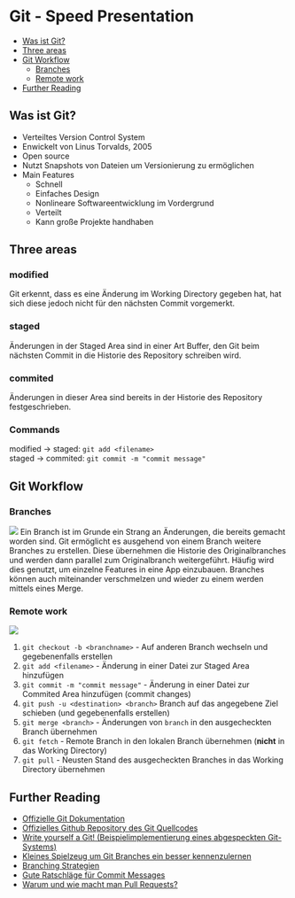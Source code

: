 # Git - Speed Presentation
- [Was ist Git?](#was-ist-git)  
- [Three areas](#three-areas)  
- [Git Workflow](#git-workflow)  
    - [Branches](#branches)
    - [Remote work](#remote-work)
- [Further Reading](#further-reading)


## Was ist Git?
- Verteiltes Version Control System
- Enwickelt von Linus Torvalds, 2005
- Open source
- Nutzt Snapshots von Dateien um Versionierung zu ermöglichen
- Main Features
    - Schnell
    - Einfaches Design
    - Nonlineare Softwareentwicklung im Vordergrund
    - Verteilt
    - Kann große Projekte handhaben
    
## Three areas
### modified
Git erkennt, dass es eine Änderung im Working Directory gegeben hat, hat sich diese jedoch nicht für den nächsten Commit vorgemerkt.
### staged
Änderungen in der Staged Area sind in einer Art Buffer, den Git beim nächsten Commit in die Historie des Repository schreiben wird.
### commited
Änderungen in dieser Area sind bereits in der Historie des Repository festgeschrieben.
### Commands
modified -> staged: `git add <filename>`  
staged -> commited: `git commit -m "commit message"`  

## Git Workflow
### Branches
<img src="https://the-turing-way.netlify.app/_images/sub-branch.png">
Ein Branch ist im Grunde ein Strang an Änderungen, die bereits gemacht worden sind. Git ermöglicht es ausgehend von einem Branch weitere Branches zu erstellen. Diese übernehmen die Historie des Originalbranches und werden dann parallel zum Originalbranch weitergeführt. Häufig wird dies genutzt, um einzelne Features in eine App einzubauen. Branches können auch miteinander verschmelzen und wieder zu einem werden mittels eines Merge.

### Remote work
<img src="https://cloudstudio.com.au/wp-content/uploads/2021/06/GitWorkflow-4.png"></img>
1. `git checkout -b <branchname>` - Auf anderen Branch wechseln und gegebenenfalls erstellen
2. `git add <filename>` - Änderung in einer Datei zur Staged Area hinzufügen  
3. `git commit -m "commit message"` - Änderung in einer Datei zur Commited Area hinzufügen (commit changes)
4. `git push -u <destination> <branch>` Branch auf das angegebene Ziel schieben (und gegebenenfalls erstellen)
5. `git merge <branch>` - Änderungen von  `branch` in den ausgecheckten Branch übernehmen
6. `git fetch` - Remote Branch in den lokalen Branch übernehmen (**nicht** in das Working Directory)
7. `git pull` - Neusten Stand des ausgecheckten Branches in das Working Directory übernehmen

## Further Reading
- [Offizielle Git Dokumentation](https://git-scm.com/doc)
- [Offizielles Github Repository des Git Quellcodes](https://github.com/git/git)
- [Write yourself a Git! (Beispielimplementierung eines abgespeckten Git-Systems)](https://wyag.thb.lt/)
- [Kleines Spielzeug um Git Branches ein besser kennenzulernen](https://learngitbranching.js.org/)
- [Branching Strategien](https://www.gitkraken.com/learn/git/best-practices/git-branch-strategy)
- [Gute Ratschläge für Commit Messages](https://www.freecodecamp.org/news/how-to-write-better-git-commit-messages/)
- [Warum und wie macht man Pull Requests?](https://www.atlassian.com/git/tutorials/making-a-pull-request)
